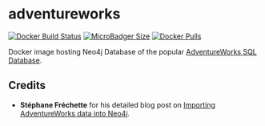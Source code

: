 # adventureworks
[![Docker Build Status](https://img.shields.io/docker/cloud/build/syedhassaanahmed/neo4j-adventureworks.svg?logo=docker)](https://hub.docker.com/r/syedhassaanahmed/neo4j-adventureworks/builds/) [![MicroBadger Size](https://img.shields.io/microbadger/image-size/syedhassaanahmed/neo4j-adventureworks.svg?logo=docker)](https://hub.docker.com/r/syedhassaanahmed/neo4j-adventureworks/tags/) [![Docker Pulls](https://img.shields.io/docker/pulls/syedhassaanahmed/neo4j-adventureworks.svg?logo=docker)](https://hub.docker.com/r/syedhassaanahmed/neo4j-adventureworks/)

Docker image hosting Neo4j Database of the popular [AdventureWorks SQL Database](https://github.com/Microsoft/sql-server-samples/releases/tag/adventureworks).

## Credits
- **Stéphane Fréchette** for his detailed blog post on [Importing AdventureWorks data into Neo4j](https://stephanefrechette.com/importing-adventureworks-data-into-neo4j/#.WltaEKinE2w).
